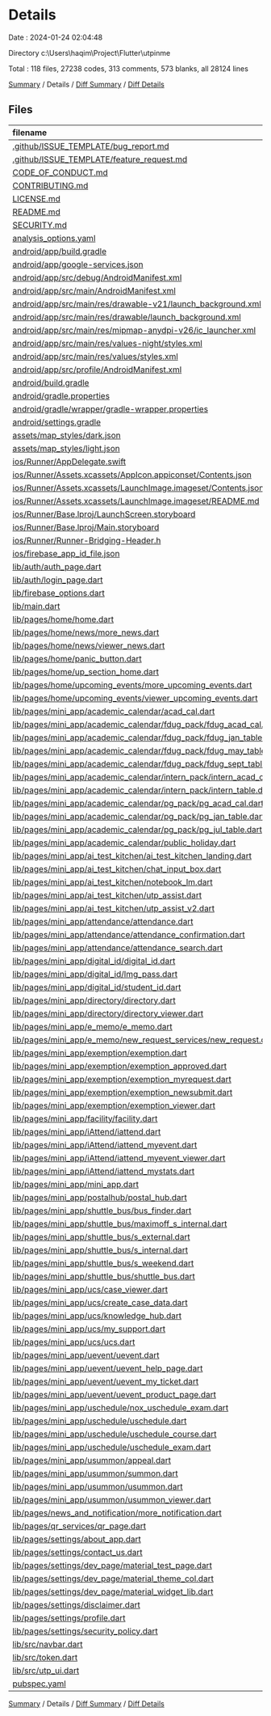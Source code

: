 # Details

Date : 2024-01-24 02:04:48

Directory c:\\Users\\haqim\\Project\\Flutter\\utpinme

Total : 118 files,  27238 codes, 313 comments, 573 blanks, all 28124 lines

[Summary](results.md) / Details / [Diff Summary](diff.md) / [Diff Details](diff-details.md)

## Files
| filename | language | code | comment | blank | total |
| :--- | :--- | ---: | ---: | ---: | ---: |
| [.github/ISSUE_TEMPLATE/bug_report.md](/.github/ISSUE_TEMPLATE/bug_report.md) | Markdown | 28 | 0 | 9 | 37 |
| [.github/ISSUE_TEMPLATE/feature_request.md](/.github/ISSUE_TEMPLATE/feature_request.md) | Markdown | 15 | 0 | 6 | 21 |
| [CODE_OF_CONDUCT.md](/CODE_OF_CONDUCT.md) | Markdown | 93 | 0 | 36 | 129 |
| [CONTRIBUTING.md](/CONTRIBUTING.md) | Markdown | 1 | 0 | 1 | 2 |
| [LICENSE.md](/LICENSE.md) | Markdown | 281 | 0 | 59 | 340 |
| [README.md](/README.md) | Markdown | 54 | 0 | 13 | 67 |
| [SECURITY.md](/SECURITY.md) | Markdown | 6 | 0 | 4 | 10 |
| [analysis_options.yaml](/analysis_options.yaml) | YAML | 3 | 0 | 3 | 6 |
| [android/app/build.gradle](/android/app/build.gradle) | Gradle | 53 | 5 | 13 | 71 |
| [android/app/google-services.json](/android/app/google-services.json) | JSON | 0 | 0 | 1 | 1 |
| [android/app/src/debug/AndroidManifest.xml](/android/app/src/debug/AndroidManifest.xml) | XML | 4 | 4 | 1 | 9 |
| [android/app/src/main/AndroidManifest.xml](/android/app/src/main/AndroidManifest.xml) | XML | 36 | 6 | 3 | 45 |
| [android/app/src/main/res/drawable-v21/launch_background.xml](/android/app/src/main/res/drawable-v21/launch_background.xml) | XML | 4 | 7 | 1 | 12 |
| [android/app/src/main/res/drawable/launch_background.xml](/android/app/src/main/res/drawable/launch_background.xml) | XML | 4 | 7 | 1 | 12 |
| [android/app/src/main/res/mipmap-anydpi-v26/ic_launcher.xml](/android/app/src/main/res/mipmap-anydpi-v26/ic_launcher.xml) | XML | 6 | 0 | 0 | 6 |
| [android/app/src/main/res/values-night/styles.xml](/android/app/src/main/res/values-night/styles.xml) | XML | 9 | 8 | 0 | 17 |
| [android/app/src/main/res/values/styles.xml](/android/app/src/main/res/values/styles.xml) | XML | 9 | 8 | 0 | 17 |
| [android/app/src/profile/AndroidManifest.xml](/android/app/src/profile/AndroidManifest.xml) | XML | 5 | 4 | 2 | 11 |
| [android/build.gradle](/android/build.gradle) | Gradle | 27 | 0 | 5 | 32 |
| [android/gradle.properties](/android/gradle.properties) | Properties | 3 | 0 | 1 | 4 |
| [android/gradle/wrapper/gradle-wrapper.properties](/android/gradle/wrapper/gradle-wrapper.properties) | Properties | 5 | 0 | 1 | 6 |
| [android/settings.gradle](/android/settings.gradle) | Gradle | 8 | 0 | 4 | 12 |
| [assets/map_styles/dark.json](/assets/map_styles/dark.json) | JSON | 161 | 0 | 0 | 161 |
| [assets/map_styles/light.json](/assets/map_styles/light.json) | JSON | 1 | 0 | 0 | 1 |
| [ios/Runner/AppDelegate.swift](/ios/Runner/AppDelegate.swift) | Swift | 12 | 0 | 2 | 14 |
| [ios/Runner/Assets.xcassets/AppIcon.appiconset/Contents.json](/ios/Runner/Assets.xcassets/AppIcon.appiconset/Contents.json) | JSON | 1 | 0 | 0 | 1 |
| [ios/Runner/Assets.xcassets/LaunchImage.imageset/Contents.json](/ios/Runner/Assets.xcassets/LaunchImage.imageset/Contents.json) | JSON | 23 | 0 | 1 | 24 |
| [ios/Runner/Assets.xcassets/LaunchImage.imageset/README.md](/ios/Runner/Assets.xcassets/LaunchImage.imageset/README.md) | Markdown | 3 | 0 | 2 | 5 |
| [ios/Runner/Base.lproj/LaunchScreen.storyboard](/ios/Runner/Base.lproj/LaunchScreen.storyboard) | XML | 36 | 1 | 1 | 38 |
| [ios/Runner/Base.lproj/Main.storyboard](/ios/Runner/Base.lproj/Main.storyboard) | XML | 25 | 1 | 1 | 27 |
| [ios/Runner/Runner-Bridging-Header.h](/ios/Runner/Runner-Bridging-Header.h) | C++ | 1 | 0 | 1 | 2 |
| [ios/firebase_app_id_file.json](/ios/firebase_app_id_file.json) | JSON | 7 | 0 | 0 | 7 |
| [lib/auth/auth_page.dart](/lib/auth/auth_page.dart) | Dart | 21 | 0 | 3 | 24 |
| [lib/auth/login_page.dart](/lib/auth/login_page.dart) | Dart | 162 | 2 | 10 | 174 |
| [lib/firebase_options.dart](/lib/firebase_options.dart) | Dart | 54 | 12 | 4 | 70 |
| [lib/main.dart](/lib/main.dart) | Dart | 39 | 7 | 6 | 52 |
| [lib/pages/home/home.dart](/lib/pages/home/home.dart) | Dart | 12 | 0 | 2 | 14 |
| [lib/pages/home/news/more_news.dart](/lib/pages/home/news/more_news.dart) | Dart | 628 | 0 | 2 | 630 |
| [lib/pages/home/news/viewer_news.dart](/lib/pages/home/news/viewer_news.dart) | Dart | 176 | 2 | 2 | 180 |
| [lib/pages/home/panic_button.dart](/lib/pages/home/panic_button.dart) | Dart | 409 | 6 | 5 | 420 |
| [lib/pages/home/up_section_home.dart](/lib/pages/home/up_section_home.dart) | Dart | 1,282 | 9 | 7 | 1,298 |
| [lib/pages/home/upcoming_events/more_upcoming_events.dart](/lib/pages/home/upcoming_events/more_upcoming_events.dart) | Dart | 694 | 0 | 2 | 696 |
| [lib/pages/home/upcoming_events/viewer_upcoming_events.dart](/lib/pages/home/upcoming_events/viewer_upcoming_events.dart) | Dart | 796 | 0 | 2 | 798 |
| [lib/pages/mini_app/academic_calendar/acad_cal.dart](/lib/pages/mini_app/academic_calendar/acad_cal.dart) | Dart | 40 | 0 | 3 | 43 |
| [lib/pages/mini_app/academic_calendar/fdug_pack/fdug_acad_cal.dart](/lib/pages/mini_app/academic_calendar/fdug_pack/fdug_acad_cal.dart) | Dart | 108 | 4 | 3 | 115 |
| [lib/pages/mini_app/academic_calendar/fdug_pack/fdug_jan_table.dart](/lib/pages/mini_app/academic_calendar/fdug_pack/fdug_jan_table.dart) | Dart | 141 | 1 | 3 | 145 |
| [lib/pages/mini_app/academic_calendar/fdug_pack/fdug_may_table.dart](/lib/pages/mini_app/academic_calendar/fdug_pack/fdug_may_table.dart) | Dart | 141 | 1 | 3 | 145 |
| [lib/pages/mini_app/academic_calendar/fdug_pack/fdug_sept_table.dart](/lib/pages/mini_app/academic_calendar/fdug_pack/fdug_sept_table.dart) | Dart | 141 | 1 | 3 | 145 |
| [lib/pages/mini_app/academic_calendar/intern_pack/intern_acad_cal.dart](/lib/pages/mini_app/academic_calendar/intern_pack/intern_acad_cal.dart) | Dart | 64 | 2 | 3 | 69 |
| [lib/pages/mini_app/academic_calendar/intern_pack/intern_table.dart](/lib/pages/mini_app/academic_calendar/intern_pack/intern_table.dart) | Dart | 109 | 1 | 3 | 113 |
| [lib/pages/mini_app/academic_calendar/pg_pack/pg_acad_cal.dart](/lib/pages/mini_app/academic_calendar/pg_pack/pg_acad_cal.dart) | Dart | 86 | 3 | 3 | 92 |
| [lib/pages/mini_app/academic_calendar/pg_pack/pg_jan_table.dart](/lib/pages/mini_app/academic_calendar/pg_pack/pg_jan_table.dart) | Dart | 141 | 1 | 3 | 145 |
| [lib/pages/mini_app/academic_calendar/pg_pack/pg_jul_table.dart](/lib/pages/mini_app/academic_calendar/pg_pack/pg_jul_table.dart) | Dart | 141 | 1 | 3 | 145 |
| [lib/pages/mini_app/academic_calendar/public_holiday.dart](/lib/pages/mini_app/academic_calendar/public_holiday.dart) | Dart | 220 | 1 | 3 | 224 |
| [lib/pages/mini_app/ai_test_kitchen/ai_test_kitchen_landing.dart](/lib/pages/mini_app/ai_test_kitchen/ai_test_kitchen_landing.dart) | Dart | 358 | 3 | 2 | 363 |
| [lib/pages/mini_app/ai_test_kitchen/chat_input_box.dart](/lib/pages/mini_app/ai_test_kitchen/chat_input_box.dart) | Dart | 71 | 4 | 4 | 79 |
| [lib/pages/mini_app/ai_test_kitchen/notebook_lm.dart](/lib/pages/mini_app/ai_test_kitchen/notebook_lm.dart) | Dart | 192 | 1 | 2 | 195 |
| [lib/pages/mini_app/ai_test_kitchen/utp_assist.dart](/lib/pages/mini_app/ai_test_kitchen/utp_assist.dart) | Dart | 226 | 8 | 10 | 244 |
| [lib/pages/mini_app/ai_test_kitchen/utp_assist_v2.dart](/lib/pages/mini_app/ai_test_kitchen/utp_assist_v2.dart) | Dart | 254 | 6 | 14 | 274 |
| [lib/pages/mini_app/attendance/attendance.dart](/lib/pages/mini_app/attendance/attendance.dart) | Dart | 329 | 3 | 3 | 335 |
| [lib/pages/mini_app/attendance/attendance_confirmation.dart](/lib/pages/mini_app/attendance/attendance_confirmation.dart) | Dart | 94 | 3 | 3 | 100 |
| [lib/pages/mini_app/attendance/attendance_search.dart](/lib/pages/mini_app/attendance/attendance_search.dart) | Dart | 905 | 1 | 7 | 913 |
| [lib/pages/mini_app/digital_id/digital_id.dart](/lib/pages/mini_app/digital_id/digital_id.dart) | Dart | 35 | 0 | 4 | 39 |
| [lib/pages/mini_app/digital_id/lmg_pass.dart](/lib/pages/mini_app/digital_id/lmg_pass.dart) | Dart | 289 | 1 | 4 | 294 |
| [lib/pages/mini_app/digital_id/student_id.dart](/lib/pages/mini_app/digital_id/student_id.dart) | Dart | 287 | 1 | 4 | 292 |
| [lib/pages/mini_app/directory/directory.dart](/lib/pages/mini_app/directory/directory.dart) | Dart | 79 | 0 | 3 | 82 |
| [lib/pages/mini_app/directory/directory_viewer.dart](/lib/pages/mini_app/directory/directory_viewer.dart) | Dart | 44 | 1 | 2 | 47 |
| [lib/pages/mini_app/e_memo/e_memo.dart](/lib/pages/mini_app/e_memo/e_memo.dart) | Dart | 54 | 5 | 3 | 62 |
| [lib/pages/mini_app/e_memo/new_request_services/new_request.dart](/lib/pages/mini_app/e_memo/new_request_services/new_request.dart) | Dart | 96 | 3 | 5 | 104 |
| [lib/pages/mini_app/exemption/exemption.dart](/lib/pages/mini_app/exemption/exemption.dart) | Dart | 52 | 1 | 3 | 56 |
| [lib/pages/mini_app/exemption/exemption_approved.dart](/lib/pages/mini_app/exemption/exemption_approved.dart) | Dart | 40 | 2 | 3 | 45 |
| [lib/pages/mini_app/exemption/exemption_myrequest.dart](/lib/pages/mini_app/exemption/exemption_myrequest.dart) | Dart | 40 | 2 | 3 | 45 |
| [lib/pages/mini_app/exemption/exemption_newsubmit.dart](/lib/pages/mini_app/exemption/exemption_newsubmit.dart) | Dart | 58 | 1 | 2 | 61 |
| [lib/pages/mini_app/exemption/exemption_viewer.dart](/lib/pages/mini_app/exemption/exemption_viewer.dart) | Dart | 0 | 0 | 1 | 1 |
| [lib/pages/mini_app/facility/facility.dart](/lib/pages/mini_app/facility/facility.dart) | Dart | 145 | 2 | 3 | 150 |
| [lib/pages/mini_app/iAttend/iattend.dart](/lib/pages/mini_app/iAttend/iattend.dart) | Dart | 45 | 3 | 3 | 51 |
| [lib/pages/mini_app/iAttend/iattend_myevent.dart](/lib/pages/mini_app/iAttend/iattend_myevent.dart) | Dart | 74 | 2 | 3 | 79 |
| [lib/pages/mini_app/iAttend/iattend_myevent_viewer.dart](/lib/pages/mini_app/iAttend/iattend_myevent_viewer.dart) | Dart | 74 | 2 | 3 | 79 |
| [lib/pages/mini_app/iAttend/iattend_mystats.dart](/lib/pages/mini_app/iAttend/iattend_mystats.dart) | Dart | 86 | 0 | 3 | 89 |
| [lib/pages/mini_app/mini_app.dart](/lib/pages/mini_app/mini_app.dart) | Dart | 1,706 | 24 | 13 | 1,743 |
| [lib/pages/mini_app/postalhub/postal_hub.dart](/lib/pages/mini_app/postalhub/postal_hub.dart) | Dart | 45 | 1 | 2 | 48 |
| [lib/pages/mini_app/shuttle_bus/bus_finder.dart](/lib/pages/mini_app/shuttle_bus/bus_finder.dart) | Dart | 225 | 10 | 18 | 253 |
| [lib/pages/mini_app/shuttle_bus/maximoff_s_internal.dart](/lib/pages/mini_app/shuttle_bus/maximoff_s_internal.dart) | Dart | 226 | 8 | 14 | 248 |
| [lib/pages/mini_app/shuttle_bus/s_external.dart](/lib/pages/mini_app/shuttle_bus/s_external.dart) | Dart | 4,264 | 0 | 5 | 4,269 |
| [lib/pages/mini_app/shuttle_bus/s_internal.dart](/lib/pages/mini_app/shuttle_bus/s_internal.dart) | Dart | 2,891 | 0 | 5 | 2,896 |
| [lib/pages/mini_app/shuttle_bus/s_weekend.dart](/lib/pages/mini_app/shuttle_bus/s_weekend.dart) | Dart | 1,116 | 0 | 5 | 1,121 |
| [lib/pages/mini_app/shuttle_bus/shuttle_bus.dart](/lib/pages/mini_app/shuttle_bus/shuttle_bus.dart) | Dart | 61 | 2 | 3 | 66 |
| [lib/pages/mini_app/ucs/case_viewer.dart](/lib/pages/mini_app/ucs/case_viewer.dart) | Dart | 0 | 0 | 1 | 1 |
| [lib/pages/mini_app/ucs/create_case_data.dart](/lib/pages/mini_app/ucs/create_case_data.dart) | Dart | 146 | 2 | 7 | 155 |
| [lib/pages/mini_app/ucs/knowledge_hub.dart](/lib/pages/mini_app/ucs/knowledge_hub.dart) | Dart | 14 | 0 | 4 | 18 |
| [lib/pages/mini_app/ucs/my_support.dart](/lib/pages/mini_app/ucs/my_support.dart) | Dart | 642 | 0 | 5 | 647 |
| [lib/pages/mini_app/ucs/ucs.dart](/lib/pages/mini_app/ucs/ucs.dart) | Dart | 51 | 1 | 5 | 57 |
| [lib/pages/mini_app/uevent/uevent.dart](/lib/pages/mini_app/uevent/uevent.dart) | Dart | 114 | 1 | 7 | 122 |
| [lib/pages/mini_app/uevent/uevent_help_page.dart](/lib/pages/mini_app/uevent/uevent_help_page.dart) | Dart | 83 | 0 | 3 | 86 |
| [lib/pages/mini_app/uevent/uevent_my_ticket.dart](/lib/pages/mini_app/uevent/uevent_my_ticket.dart) | Dart | 279 | 1 | 3 | 283 |
| [lib/pages/mini_app/uevent/uevent_product_page.dart](/lib/pages/mini_app/uevent/uevent_product_page.dart) | Dart | 307 | 0 | 3 | 310 |
| [lib/pages/mini_app/uschedule/nox_uschedule_exam.dart](/lib/pages/mini_app/uschedule/nox_uschedule_exam.dart) | Dart | 15 | 1 | 2 | 18 |
| [lib/pages/mini_app/uschedule/uschedule.dart](/lib/pages/mini_app/uschedule/uschedule.dart) | Dart | 39 | 2 | 3 | 44 |
| [lib/pages/mini_app/uschedule/uschedule_course.dart](/lib/pages/mini_app/uschedule/uschedule_course.dart) | Dart | 107 | 19 | 19 | 145 |
| [lib/pages/mini_app/uschedule/uschedule_exam.dart](/lib/pages/mini_app/uschedule/uschedule_exam.dart) | Dart | 320 | 2 | 3 | 325 |
| [lib/pages/mini_app/usummon/appeal.dart](/lib/pages/mini_app/usummon/appeal.dart) | Dart | 13 | 0 | 4 | 17 |
| [lib/pages/mini_app/usummon/summon.dart](/lib/pages/mini_app/usummon/summon.dart) | Dart | 13 | 0 | 4 | 17 |
| [lib/pages/mini_app/usummon/usummon.dart](/lib/pages/mini_app/usummon/usummon.dart) | Dart | 36 | 0 | 4 | 40 |
| [lib/pages/mini_app/usummon/usummon_viewer.dart](/lib/pages/mini_app/usummon/usummon_viewer.dart) | Dart | 0 | 0 | 1 | 1 |
| [lib/pages/news_and_notification/more_notification.dart](/lib/pages/news_and_notification/more_notification.dart) | Dart | 648 | 0 | 2 | 650 |
| [lib/pages/qr_services/qr_page.dart](/lib/pages/qr_services/qr_page.dart) | Dart | 149 | 0 | 11 | 160 |
| [lib/pages/settings/about_app.dart](/lib/pages/settings/about_app.dart) | Dart | 297 | 7 | 2 | 306 |
| [lib/pages/settings/contact_us.dart](/lib/pages/settings/contact_us.dart) | Dart | 1,023 | 7 | 4 | 1,034 |
| [lib/pages/settings/dev_page/material_test_page.dart](/lib/pages/settings/dev_page/material_test_page.dart) | Dart | 33 | 0 | 3 | 36 |
| [lib/pages/settings/dev_page/material_theme_col.dart](/lib/pages/settings/dev_page/material_theme_col.dart) | Dart | 492 | 33 | 5 | 530 |
| [lib/pages/settings/dev_page/material_widget_lib.dart](/lib/pages/settings/dev_page/material_widget_lib.dart) | Dart | 218 | 5 | 5 | 228 |
| [lib/pages/settings/disclaimer.dart](/lib/pages/settings/disclaimer.dart) | Dart | 99 | 0 | 4 | 103 |
| [lib/pages/settings/profile.dart](/lib/pages/settings/profile.dart) | Dart | 560 | 11 | 10 | 581 |
| [lib/pages/settings/security_policy.dart](/lib/pages/settings/security_policy.dart) | Dart | 207 | 0 | 4 | 211 |
| [lib/src/navbar.dart](/lib/src/navbar.dart) | Dart | 199 | 6 | 11 | 216 |
| [lib/src/token.dart](/lib/src/token.dart) | Dart | 0 | 0 | 1 | 1 |
| [lib/src/utp_ui.dart](/lib/src/utp_ui.dart) | Dart | 67 | 3 | 3 | 73 |
| [pubspec.yaml](/pubspec.yaml) | YAML | 77 | 7 | 18 | 102 |

[Summary](results.md) / Details / [Diff Summary](diff.md) / [Diff Details](diff-details.md)